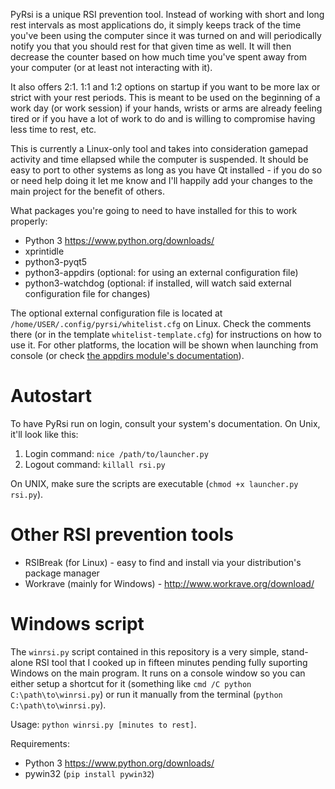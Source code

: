 PyRsi is a unique RSI prevention tool. Instead of working with short and long rest intervals as most applications do, it simply keeps track of the time you've been using the computer since it was turned on and will periodically notify you that you should rest for that given time as well. It will then decrease the counter based on how much time you've spent away from your computer (or at least not interacting with it).

It also offers 2:1. 1:1 and 1:2 options on startup if you want to be more lax or strict with your rest periods. This is meant to be used on the beginning of a work day (or work session) if your hands, wrists or arms are already feeling tired or if you have a lot of work to do and is willing to compromise having less time to rest, etc.

This is currently a Linux-only tool and takes into consideration gamepad activity and time ellapsed while the computer is suspended. It should be easy to port to other systems as long as you have Qt installed - if you do so or need help doing it let me know and I'll happily add your changes to the main project for the benefit of others.

What packages you're going to need to have installed for this to work properly:

* Python 3 https://www.python.org/downloads/
* xprintidle
* python3-pyqt5
* python3-appdirs (optional: for using an external configuration file)
* python3-watchdog (optional: if installed, will watch said external configuration file for changes)

The optional external configuration file is located at `/home/USER/.config/pyrsi/whitelist.cfg` on Linux. Check the comments there (or in the template `whitelist-template.cfg`) for instructions on how to use it. For other platforms, the location will be shown when launching from console (or check [the appdirs module's documentation](https://github.com/ActiveState/appdirs/blob/master/README.rst)).

# Autostart

To have PyRsi run on login, consult your system's documentation. On Unix, it'll look like this:

1. Login command: `nice /path/to/launcher.py`
2. Logout command: `killall rsi.py`

On UNIX, make sure the scripts are executable (`chmod +x launcher.py rsi.py`).

# Other RSI prevention tools

* RSIBreak (for Linux) - easy to find and install via your distribution's package manager
* Workrave (mainly for Windows) - http://www.workrave.org/download/

# Windows script

The `winrsi.py` script contained in this repository is a very simple, stand-alone RSI tool that I cooked up in fifteen minutes pending fully suporting Windows on the main program. It runs on a console window so you can either setup a shortcut for it (something like `cmd /C python C:\path\to\winrsi.py`) or run it manually from the terminal (`python C:\path\to\winrsi.py`).

Usage: `python winrsi.py [minutes to rest]`.

Requirements:

* Python 3 https://www.python.org/downloads/
* pywin32 (`pip install pywin32`)
